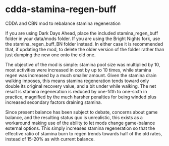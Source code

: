 # cdda-stamina-regen-buff
CDDA and CBN mod to rebalance stamina regeneration

If you are using Dark Days Ahead, place the included stamina_regen_buff folder in your data/mods folder. If you are using the Bright Nights fork, use the stamina_regen_buff_BN folder instead. In either case it is recommended that, if updating the mod, to delete the older version of the folder rather than just dumping the new one onto the old one.

The objective of the mod is simple: stamina pool size was multiplied by 10, most activities were increased in cost by up to 10 times, while stamina regen was increased by a much smaller amount. Given the stamina drain walking imposes, this means stamina regeneration tends toward only double its original recovery value, and a bit under while walking. The net result is stamina regeneration is reduced by one-fifth to one-sixth in practice, magnified by the much harsher penalties for being winded plus increased secondary factors draining stamina.

Since present balance has been subject to debate, concerns about game balance, and the resulting status quo is unrealistic, this exists as a workaround making use of the ability to let mods change game-balance external options. This simply increases stamina regeneration so that the effective ratio of stamina burn to regen trends towards half of the old rates, instead of 15-20% as with current balance.
